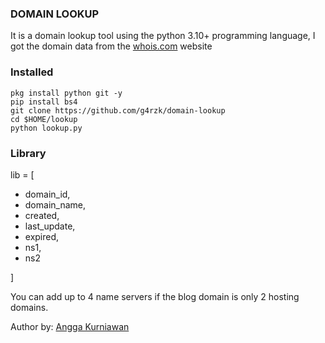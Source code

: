 ### DOMAIN LOOKUP
It is a domain lookup tool using the python 3.10+ programming language, I got the domain data from the [whois.com](https://www.whois.com/whois/) website

### Installed
```
pkg install python git -y
pip install bs4
git clone https://github.com/g4rzk/domain-lookup
cd $HOME/lookup
python lookup.py
```

### Library
lib = [
- domain_id, 
- domain_name, 
- created, 
- last_update, 
- expired, 
- ns1, 
- ns2

]

You can add up to 4 name servers if the blog domain is only 2 hosting domains.

Author by: [Angga Kurniawan](https://github.com/g4rzk)
